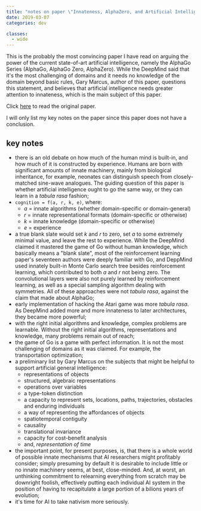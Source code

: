 ```yaml
---
title: "notes on paper \"Innateness, AlphaZero, and Artificial Intelligence\""
date: 2019-03-07
categories: dev

classes:
  - wide
---
```


This is the probably the most convincing paper I have read on arguing the power of the current state-of-art artificial intelligence, namely the AlphaGo Series (AlphaGo, AlphaGo Zero, AlphaZero). While the DeepMind said that it's the most challenging of domains and it needs no knowledge of the domain beyond basic rules, Gary Marcus, author of this paper, questions this statement, and believes that artificial intelligence needs greater attention to innateness, which is the main subject of this paper.

Click [here](https://arxiv.org/ftp/arxiv/papers/1801/1801.05667.pdf) to read the original paper.

I will only list my key notes on the paper since this paper does not have a conclusion.

## key notes
- there is an old debate on how much of the human mind is built-in, and how much of it is constructed by experience. Humans are born with significant amounts of innate machinery, mainly from biological inheritance, for example, neonates can distinguish speech from closely-matched sine-wave analogues. The guiding question of this paper is whether artificial intelligence ought to go the same way, or they can learn in a *tabula rasa* fashion;
- `cognition = f(a, r, k, e)`, where:
    - *a* = innate algorithms (whether domain-specific or domain-general)
    - *r* = innate representational formats (domain-specific or otherwise)
    - *k* = innate knowledge (domain-specific or otherwise)
    - *e* = experience
- a true blank slate would set *k* and *r* to zero, set *a* to some extremely minimal value, and leave the rest to experience. While the DeepMind claimed it mastered the game of Go without human knowledge, which basically means a "blank slate", most of the reinforcement learning paper's seventeen authors were deeply familiar with Go, and DeppMind used innately built-in Monte Carlo search tree besides reinforcement learning, which contributed to both *a* and *r* not being zero. The convolutional layers were also not purely learned by reinforcement learning, as well as a special sampling algorithm dealing with symmetries. All of these approaches were not *tabula rasa*, against the claim that made about AlphaGo;
- early implementation of hacking the Atari game was more *tabula rasa*. As DeepMind added more and more innateness to later architectures, they became more powerful;
- with the right initial algorithms and knowledge, complex problems are learnable. Without the right initial algorithms, representations and knowledge, many problems remain out of reach;
- the game of Go is a game with perfect information. It is not the most challenging of domains as it was claimed. For example, the transportation optimization;
- a preliminary list by Gary Marcus on the subjects that might be helpful to support artificial general intelligence:
    - representations of objects
    - structured, algebraic representations
    - operations over variables
    - a type-token distinction
    - a capacity to represent sets, locations, paths, trajectories, obstacles and enduring individuals
    - a way of representing the affordances of objects
    - spatiotemporal contiguity
    - causality
    - translational invariance
    - capacity for cost-benefit analysis
    - and, *representation of time*
- the important point, for present purposes, is, that there is a whole world of possible innate mechanisms that AI researchers might profitably consider; simply presuming by default it is desirable to include little or no innate machinery seems, at best, close-minded. And, at worst, an unthinking commitment to relearning everything from scratch may be downright foolish, effectively putting each individual AI system in the position of having to recapitulate a large portion of a bilions years of evolution;
- it's time for AI to take nativism more seriously.